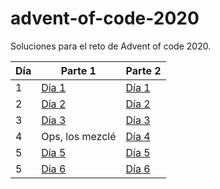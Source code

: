 # advent-of-code-2020

Soluciones para el reto de Advent of code 2020. 

| Día   | Parte 1 | Parte 2 |
| ----- | ------- | ------- |
|   1   | [Día 1](src/day1/index.js) | [Día 1](src/day1/index.js) |
|   2   | [Día 2](src/day2/part1.js) | [Día 2](src/day2/part2.js) |
|   3   | [Día 3](src/day3/part1.js) | [Día 3](src/day3/part2.js) |
|   4   | Ops, los mezclé | [Día 4](src/day4/part1.js) |
|   5   | [Día 5](src/day5/part1.js) | [Día 5](src/day5/part2.js) |
|   5   | [Día 6](src/day6/part1.js) | [Día 6](src/day6/part2.js) |
